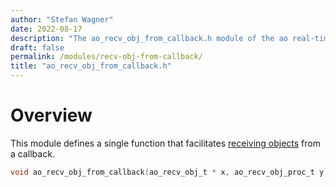 ```yaml
---
author: "Stefan Wagner"
date: 2022-08-17
description: "The ao_recv_obj_from_callback.h module of the ao real-time operating system."
draft: false
permalink: /modules/recv-obj-from-callback/
title: "ao_recv_obj_from_callback.h"
---
```


# Overview

This module defines a single function that facilitates [receiving objects](recv-obj.md) from a callback.

```c
void ao_recv_obj_from_callback(ao_recv_obj_t * x, ao_recv_obj_proc_t y);
```
